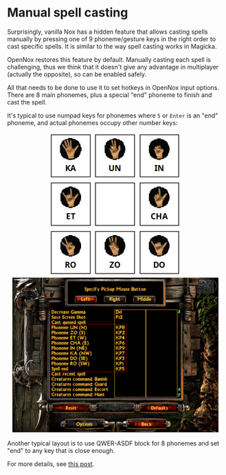 # Manual spell casting

Surprisingly, vanilla Nox has a hidden feature that allows casting spells manually by pressing one of 9 phoneme/gesture
keys in the right order to cast specific spells. It is similar to the way spell casting works in Magicka.

OpenNox restores this feature by default. Manually casting each spell is challenging, thus we think that it doesn't
give any advantage in multiplayer (actually the opposite), so can be enabled safely.

All that needs to be done to use it to set hotkeys in OpenNox input options.
There are 8 main phonemes, plus a special "end" phoneme to finish and cast the spell.

It's typical to use numpad keys for phonemes where `5` or `Enter` is an "end" phoneme, and actual phonemes occupy other number keys:

<p align="center">
    <img src="images/gestures.png">
    <img src="images/gestures_config_2.png">
</p>

Another typical layout is to use QWER-ASDF block for 8 phonemes and set "end" to any key that is close enough.

For more details, see [this post](https://www.patreon.com/posts/53809724).
